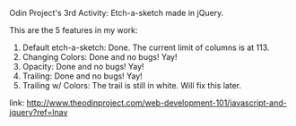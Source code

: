 Odin Project's 3rd Activity: Etch-a-sketch made in jQuery.

This are the 5 features in my work:
1. Default etch-a-sketch: Done. The current limit of columns is at 113.<br>
2. Changing Colors: Done and no bugs! Yay! <br>
3. Opacity: Done and no bugs! Yay! <br>
4. Trailing: Done and no bugs! Yay! <br>
5. Trailing w/ Colors: The trail is still in white. Will fix this later. <br>

link: http://www.theodinproject.com/web-development-101/javascript-and-jquery?ref=lnav